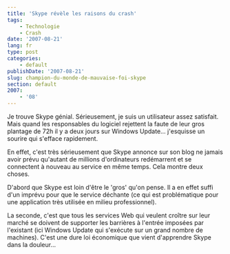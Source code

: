 ```yaml
---
title: 'Skype révèle les raisons du crash'
tags:
    - Technologie
    - Crash
date: '2007-08-21'
lang: fr
type: post
categories:
    - default
publishDate: '2007-08-21'
slug: champion-du-monde-de-mauvaise-foi-skype
section: default
2007:
    - '08'
---
```


Je trouve Skype génial. Sérieusement, je suis un utilisateur assez satisfait. Mais quand les responsables du logiciel rejettent la faute de leur gros plantage de 72h il y a deux jours sur Windows Update… j'esquisse un sourire qui s'efface rapidement.

En effet, c'est très sérieusement que Skype annonce sur son blog ne jamais avoir prévu qu'autant de millions d'ordinateurs redémarrent et se connectent à nouveau au service en même temps. Cela montre deux choses.

D'abord que Skype est loin d'être le 'gros' qu'on pense. Il a en effet suffi d'un imprévu pour que le service déchante (ce qui est problématique pour une application très utilisée en milieu professionnel).

La seconde, c'est que tous les services Web qui veulent croître sur leur marché se doivent de supporter les barrières à l'entrée imposées par l'existant (ici Windows Update qui s'exécute sur un grand nombre de machines). C'est une dure loi économique que vient d'apprendre Skype dans la douleur…